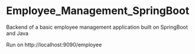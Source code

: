 # Employee_Management_SpringBoot
Backend of a basic employee management application built on SpringBoot and Java

Run on http://localhost:9090/employee
